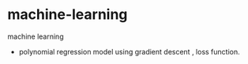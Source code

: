 # machine-learning
machine learning
- polynomial regression model using gradient descent , loss function.
